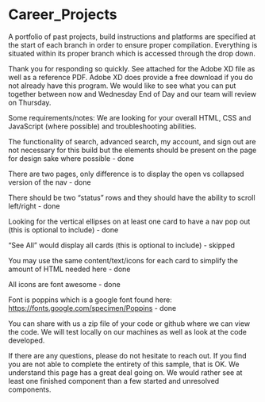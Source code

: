# Career_Projects
A portfolio of past projects, build instructions and platforms are specified at the start of each branch in order to ensure proper compilation.  Everything is situated within its proper branch which is accessed through the drop down.   


Thank you for responding so quickly. See attached for the Adobe XD file as well as a reference PDF. 
Adobe XD does provide a free download if you do not already have this program.
We would like to see what you can put together between now and Wednesday End of Day and our team will review on Thursday.
 
Some requirements/notes:
We are looking for your overall HTML, CSS and JavaScript (where possible) and troubleshooting abilities. 

The functionality of search, advanced search, my account, and sign out are not necessary for this build but the elements should be present on the page for design sake where possible - done

There are two pages, only difference is to display the open vs collapsed version of the nav - done

There should be two “status” rows and they should have the ability to scroll left/right - done

Looking for the vertical ellipses on at least one card to have a nav pop out (this is optional to include) - done

“See All” would display all cards (this is optional to include) - skipped

You may use the same content/text/icons for each card to simplify the amount of HTML needed here - done

All icons are font awesome - done

Font is poppins which is a google font found here: https://fonts.google.com/specimen/Poppins - done

You can share with us a zip file of your code or github where we can view the code. We will test locally on our machines as well as look at the code developed.
 
If there are any questions, please do not hesitate to reach out. If you find you are not able to complete the entirety of this sample, that is OK. We understand this page has a great deal going on. We would rather see at least one finished component than a few started and unresolved components.
